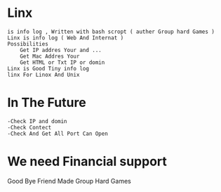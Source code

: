 # Linx
    is info log , Written with bash scropt ( auther Group hard Games )
    Linx is info log ( Web And Internat )
    Possibilities 
        Get IP addres Your and ...
        Get Mac Addres Your
        Get HTML or Txt IP or domin
    Linx is Good Tiny info log 
    linx For Linox And Unix
# In The Future
    -Check IP and domin
    -Check Contect
    -Check And Get All Port Can Open
# We need Financial support
Good Bye Friend 
Made Group Hard Games
    
    
    
    
